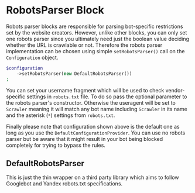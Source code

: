# RobotsParser Block
Robots parser blocks are responsible for parsing bot-specific restrictions set
by the website creators. However, unlike other blocks, you can only set one
robots parser since you ultimately need just the boolean value deciding whether
the URL is crawlable or not. Therefore the robots parser implementation can be
chosen using simple `setRobotsParser()` call on the `Configuration` object.

```php
$configuration
    ->setRobotsParser(new DefaultRobotsParser())
;
```

You can set your username fragment which will be used to check vendor-specific
settings in `robots.txt` file. To do so pass the optional parameter to the
robots parser's constructor. Otherwise the useragent will be set to `Scrawler`
meaning it will match any bot name including `Scrawler` in its name and the
asterisk (`*`) settings from `robots.txt`.

Finally please note that configuration shown above is the default one as long
as you use the `DefaultConfigurationProvider`. You can use no robots parser but
be aware that it might result in your bot being blocked completely for trying
to bypass the rules.

## DefaultRobotsParser
This is just the thin wrapper on a third party library which aims to follow
Googlebot and Yandex robots.txt specifications.
